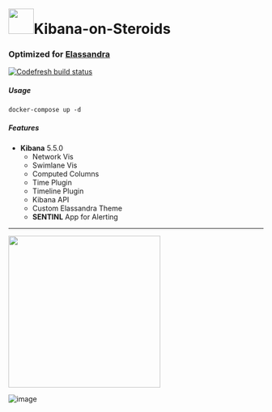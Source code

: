# <img src="https://user-images.githubusercontent.com/1423657/33860929-5aae34f6-dedb-11e7-8d20-c09c3a53394c.png" width="50" />Kibana-on-Steroids
### Optimized for [Elassandra](github.com/strapdata/elassandra)

[![Codefresh build status]( https://g.codefresh.io/api/badges/build?repoOwner=lmangani&repoName=kibana-on-steroids&branch=master&pipelineName=kibana-on-steroids&accountName=lmangani&type=cf-1)]( https://g.codefresh.io/repositories/lmangani/kibana-on-steroids/builds?filter=trigger:build;branch:master;service:5a25b41734a1310001196d8e~kibana-on-steroids)

##### Usage
```
docker-compose up -d
```
##### Features

  * **Kibana** 5.5.0
    * Network Vis
    * Swimlane Vis
    * Computed Columns
    * Time Plugin
    * Timeline Plugin
    * Kibana API  
    * Custom Elassandra Theme
    * **SENTINL** App for Alerting
  
 ----------- 
 
 <img src="https://user-images.githubusercontent.com/1423657/33861617-ff9a65e0-dede-11e7-8943-b7fb62dd857f.gif" width="300" />


![image](https://user-images.githubusercontent.com/1423657/33860643-156d76aa-deda-11e7-8557-7e5f0d5b0e3c.png)
